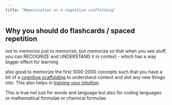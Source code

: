 ```yaml
---
title: "Memorization as a cognitive scaffolding"
---
```


## Why you should do flashcards / spaced repetition
not to memorize just to memorize, but memorize so that when you see stuff, you can RECOGNIZE and UNDERSTAND it in context - which has a way bigger effect for learning

also good to memorize the first 1000-2000 concepts such that you have a bit of a [cognitive scaffolding](notes/cognitive-scaffolding) to understand context and slot any new things into. This also helps in [training your intuition](notes/training-intuition).

This is true not just for words and language but also for coding languages or mathematical formulae or chemical formulae.